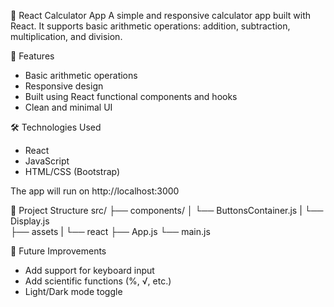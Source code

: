 🧮 React Calculator App
A simple and responsive calculator app built with React. It supports basic arithmetic operations: addition, subtraction, multiplication, and division.

🚀 Features
- Basic arithmetic operations
- Responsive design
- Built using React functional components and hooks
- Clean and minimal UI

🛠️ Technologies Used
- React
- JavaScript
- HTML/CSS (Bootstrap)

The app will run on http://localhost:3000

📁 Project Structure
src/
├── components/
│   └── ButtonsContainer.js
|   └── Display.js  
├── assets
|   └── react
├── App.js
└── main.js

🧠 Future Improvements
- Add support for keyboard input
- Add scientific functions (%, √, etc.)
- Light/Dark mode toggle

